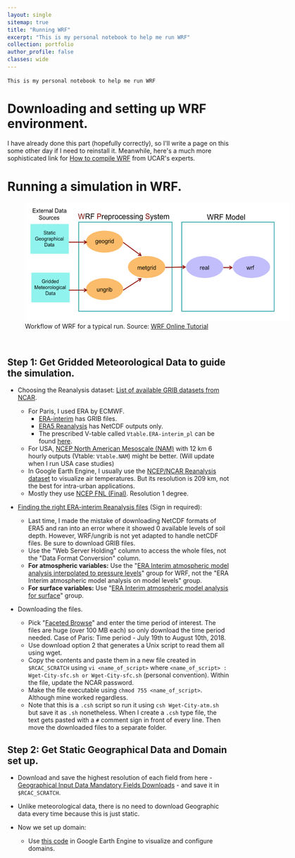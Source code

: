```yaml
---
layout: single
sitemap: true
title: "Running WRF"
excerpt: "This is my personal notebook to help me run WRF"
collection: portfolio
author_profile: false
classes: wide
---
```


`This is my personal notebook to help me run WRF`

# Downloading and setting up WRF environment.

I have already done this part (hopefully correctly), so I'll write a page on this some other day if I need to reinstall it. Meanwhile, here's a much more sophisticated link for [How to compile WRF](http://www2.mmm.ucar.edu/wrf/OnLineTutorial/Compile/index.php) from UCAR's experts.

# Running a simulation in WRF.

<figure style="width: 600px">
  <img src="/assets/images/Wrf-workflow.png" alt="WRF Workflow">
  <figcaption>Workflow of WRF for a typical run. Source: <a href="http://www2.mmm.ucar.edu/wrf/OnLineTutorial/Basics/index.php">WRF Online Tutorial</a></figcaption>
</figure><br>


## Step 1: Get Gridded Meteorological Data to guide the simulation.

* Choosing the Reanalysis dataset: [List of available GRIB datasets from NCAR](http://www2.mmm.ucar.edu/wrf/users/download/free_data.html).
  * For Paris, I used ERA by ECMWF.
    * [ERA-interim](https://rda.ucar.edu/datasets/ds627.0/) has GRIB files.
    * [ERA5 Reanalysis](https://rda.ucar.edu/datasets/ds630.0/) has NetCDF outputs only.
    * The prescribed V-table called `Vtable.ERA-interim_pl` can be found [here](http://www2.mmm.ucar.edu/wrf/users/vtables/Vtable.ERA-interim_pl).
  * For USA, [NCEP North American Mesoscale (NAM)](https://rda.ucar.edu/datasets/ds609.0/) with 12 km 6 hourly outputs (Vtable: `Vtable.NAM`) might be better. (Will update when I run USA case studies)
  * In Google Earth Engine, I usually use the [NCEP/NCAR Reanalysis dataset](https://rda.ucar.edu/datasets/ds090.0/) to visualize air temperatures. But its resolution is 209 km, not the best for intra-urban applications.
  * Mostly they use [NCEP FNL (Final)](https://rda.ucar.edu/datasets/ds083.2/). Resolution 1 degree.

* [Finding the right ERA-interim Reanalysis files](https://rda.ucar.edu/datasets/ds627.0/#!access) (Sign in required):
  * Last time, I made the mistake of downloading NetCDF formats of ERA5 and ran into an error where it showed 0 available levels of soil depth. However, WRF/ungrib is not yet adapted to handle netCDF files. Be sure to download GRIB files.
  * Use the "Web Server Holding" column to access the whole files, not the "Data Format Conversion" column.
  * **For atmospheric variables:** Use the "[ERA Interim atmospheric model analysis interpolated to pressure levels](https://rda.ucar.edu/datasets/ds627.0/index.html#!cgi-bin/datasets/getWebList?dsnum=627.0&gindex=6)" group for WRF, not the "ERA Interim atmospheric model analysis on model levels" group.
  * **For surface variables:** Use "[ERA Interim atmospheric model analysis for surface](https://rda.ucar.edu/datasets/ds627.0/index.html#cgi-bin/datasets/getWebList?dsnum=627.0&action=customize&disp=&gindex=9)" group.

* Downloading the files.
  * Pick "[Faceted Browse](https://rda.ucar.edu/datasets/ds627.0/index.html#cgi-bin/datasets/getWebList?dsnum=627.0&action=customize&disp=&gindex=6)" and enter the time period of interest. The files are huge (over 100 MB each) so only download the time period needed. Case of Paris: Time period - July 19th to August 10th, 2018.
  * Use download option 2 that generates a Unix script to read them all using wget.
  * Copy the contents and paste them in a new file created in `$RCAC_SCRATCH` using `vi <name_of_script>` where `<name_of_script> : Wget-City-sfc.sh or Wget-City-sfc.sh` (personal convention). Within the file, update the NCAR password.
  * Make the file executable using `chmod 755 <name_of_script>`. Although mine worked regardless.
  * Note that this is a `.csh` script so run it using `csh Wget-City-atm.sh` but save it as `.sh` nonetheless. When I create a `.csh` type file, the text gets pasted with a `#` comment sign in front of every line. Then move the downloaded files to a separate folder.

## Step 2: Get Static Geographical Data and Domain set up.

* Download and save the highest resolution of each field from here - [Geographical Input Data Mandatory Fields Downloads](http://www2.mmm.ucar.edu/wrf/users/download/get_sources_wps_geog.html) - and save it in `$RCAC_SCRATCH`.

* Unlike meteorological data, there is no need to download Geographic data every time because this is just static.

* Now we set up domain:
  * Use [this code](https://code.earthengine.google.com/b49019fd1f97e7313b143992a717726c) in Google Earth Engine to visualize and configure domains.
